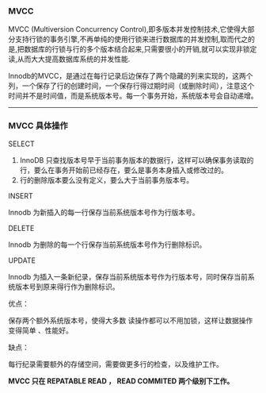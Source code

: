 ### MVCC

MVCC \(Multiversion Concurrency Control\),即多版本并发控制技术,它使得大部分支持行锁的事务引擎,不再单纯的使用行锁来进行数据库的并发控制,取而代之的是,把数据库的行锁与行的多个版本结合起来,只需要很小的开销,就可以实现非锁定读,从而大大提高数据库系统的并发性能.

Innodb的MVCC，是通过在每行记录后边保存了两个隐藏的列来实现的，这两个列，一个保存了行的创建时间，一个保存行得过期时间（或删除时间），注意这个时间并不是时间值，而是系统版本号。每一个事务开始，系统版本号会自动递增。

---

### MVCC 具体操作

SELECT

1. InnoDB 只查找版本号早于当前事务版本的数据行，这样可以确保事务读取的行，要么在事务开始前已经存在，要么是事务本身插入或修改过的。
2. 行的删除版本要么没有定义，要么大于当前事务版本号。

INSERT

Innodb 为新插入的每一行保存当前系统版本号作为行版本号。

DELETE

Innodb 为删除的每一个行保存当前系统版本号作为行删除标识。

UPDATE

Innodb 为插入一条新纪录，保存当前系统版本号作为行版本号，同时保存当前系统版本号到原来得行作为删除标识。

优点：

保存两个额外系统版本号，使得大多数 读操作都可以不用加锁，这样让数据操作变得简单 、性能好。

缺点：

每行纪录需要额外的存储空间，需要做更多行的检查，以及维护工作。

**MVCC 只在 REPATABLE READ ， READ COMMITED 两个级别下工作。**

